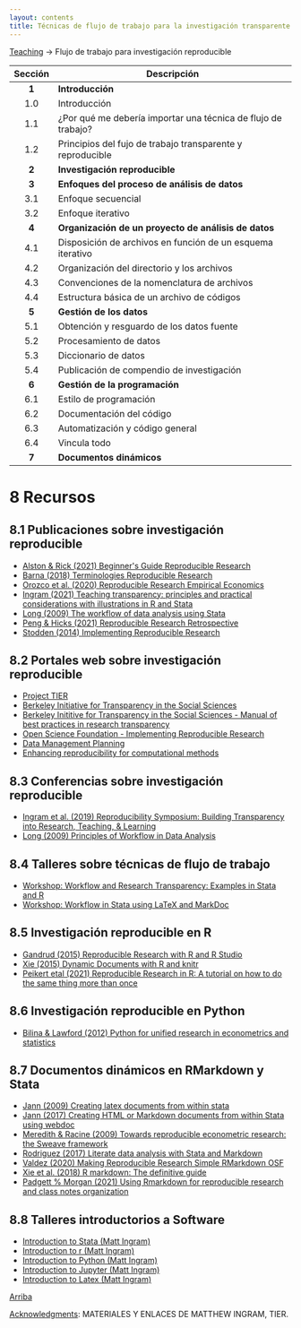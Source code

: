 ```yaml
---
layout: contents
title: Técnicas de flujo de trabajo para la investigación transparente y reproducible
---
```


<a name="Contenido"></a>

[Teaching](../../teaching) &rarr; Flujo de trabajo para investigación reproducible

| Sección       | Descripción  |
|:-------------:|--------------|
| **1**         | **Introducción** &nbsp;&nbsp; <a href="https://crenteriam.github.io/workshops/flujo-de-trabajo/introduccion/" style="color:black;"><i class="fa fa-folder-open" style="font-size:1em"></i></a> |
| 1.0       | Introducción  |
| 1.1       | ¿Por qué me debería importar una técnica de flujo de trabajo? |
| 1.2       | Principios del fujo de trabajo transparente y reproducible |
| **2**         | **Investigación reproducible** &nbsp;&nbsp; <a href="https://crenteriam.github.io/workshops/flujo-de-trabajo/investigacion-reproducible/" style="color:black;"><i class="fa fa-folder-open" style="font-size:1em"></i></a> |
| **3**         | **Enfoques del proceso de análisis de datos** &nbsp;&nbsp; <a href="https://crenteriam.github.io/workshops/flujo-de-trabajo/enfoques-analisisdedatos/" style="color:black;"><i class="fa fa-folder-open" style="font-size:1em"></i></a> |
| 3.1       | Enfoque secuencial |
| 3.2       | Enfoque iterativo |
| **4**         | **Organización de un proyecto de análisis de datos** &nbsp;&nbsp; <a href="https://crenteriam.github.io/workshops/flujo-de-trabajo/organizacion-proyectodeanalisis/" style="color:black;"><i class="fa fa-folder-open" style="font-size:1em"></i></a> |
| 4.1       | Disposición de archivos en función de un esquema iterativo |
| 4.2       | Organización del directorio y los archivos |
| 4.3       | Convenciones de la nomenclatura de archivos |
| 4.4       | Estructura básica de un archivo de códigos |
| **5**         | **Gestión de los datos** &nbsp;&nbsp; <a href="https://crenteriam.github.io/workshops/flujo-de-trabajo/gestion-datos/" style="color:black;"><i class="fa fa-folder-open" style="font-size:1em"></i></a> |
| 5.1       | Obtención y resguardo de los datos fuente |
| 5.2       | Procesamiento de datos |
| 5.3       | Diccionario de datos |
| 5.4       | Publicación de compendio de investigación |
| **6**         | **Gestión de la programación** &nbsp;&nbsp; <a href="https://crenteriam.github.io/workshops/flujo-de-trabajo/gestion-programacion/" style="color:black;"><i class="fa fa-folder-open" style="font-size:1em"></i></a> |
| 6.1       | Estilo de programación |
| 6.2       | Documentación del código |
| 6.3       | Automatización y código general |
| 6.4       | Vincula todo |
| **7**         | **Documentos dinámicos** &nbsp;&nbsp; <a href="https://crenteriam.github.io/training/dynamic-documents/dynamicdocs-stata/" style="color:black;"><i class="fa fa-folder-open" style="font-size:1em"></i></a> |

# 8 Recursos

## 8.1 Publicaciones sobre investigación reproducible

- [Alston & Rick (2021) Beginner's Guide Reproducible Research](https://doi.org/10.1002/bes2.1801)
- [Barna (2018) Terminologies Reproducible Research](https://arxiv.org/pdf/1802.03311.pdf)
- [Orozco et al. (2020) Reproducible Research Empirical Economics](https://doi.org/10.1111/joes.12389)
- [Ingram (2021) Teaching transparency: principles and practical considerations with illustrations in R and Stata](https://www.elgaronline.com/view/edcoll/9781839101205/9781839101205.00017.xml)
- [Long (2009) The workflow of data analysis using Stata](https://www.stata.com/bookstore/workflow-data-analysis-stata/)
- [Peng & Hicks (2021) Reproducible Research Retrospective](https://doi.org/10.1146/annurev-publhealth-012420-105110)
- [Stodden (2014) Implementing Reproducible Research](https://www.perlego.com/book/1573051/implementing-reproducible-research-pdf?utm_source=google&utm_medium=cpc&gclid=CjwKCAjw49qKBhAoEiwAHQVTo5GadG2Bt4rAYFycknvJ4VZ2xM-dNpaTBtOmysn7T7lvk4O5-wAcJBoCCoUQAvD_BwE)

## 8.2 Portales web sobre investigación reproducible

- [Project TIER](https://www.projecttier.org/)
- [Berkeley Initiative for Transparency in the Social Sciences](https://www.bitss.org/)
- [Berkeley Inititive for Transparency in the Social Sciences - Manual of best practices in research transparency](https://github.com/garretchristensen/BestPracticesManual)
- [Open Science Foundation - Implementing Reproducible Research](https://osf.io/s9tya/)
- [Data Management Planning](https://guides.nyu.edu/data_management/)
- [Enhancing reproducibility for computational methods](http://science.sciencemag.org/content/354/6317/1240)

## 8.3 Conferencias sobre investigación reproducible

- [Ingram et al. (2019) Reproducibility Symposium: Building Transparency into Research, Teaching, & Learning](https://youtu.be/oVitDKKCLZ8)
- [Long (2009) Principles of Workflow in Data Analysis](https://media.dlib.indiana.edu/media_objects/6h440x04w)

## 8.4 Talleres sobre técnicas de flujo de trabajo

- [Workshop: Workflow and Research Transparency: Examples in Stata and R](http://mattingram.net/teaching/workshops/workflowRstata/)
- [Workshop: Workflow in Stata using LaTeX and MarkDoc](http://mattingram.net/teaching/workshops/workflowstata/)

## 8.5 Investigación reproducible en R

- [Gandrud (2015) Reproducible Research with R and R Studio](https://radhakrishna.typepad.com/reproducible-research-with-r-and-rstudio---second-edition.pdf)
- [Xie (2015) Dynamic Documents with R and knitr](https://www.latexstudio.net/wp-content/uploads/2014/03/DDR-Yihui-Xie-Chap1-3.pdf)
- [Peikert etal (2021) Reproducible Research in R: A tutorial on how to do the same thing more than once](https://psyarxiv.com/fwxs4/)

## 8.6 Investigación reproducible en Python
- [Bilina & Lawford (2012) Python for unified research in econometrics and statistics](https://doi.org/10.1080/07474938.2011.553573)

## 8.7 Documentos dinámicos en RMarkdown y Stata

- [Jann (2009) Creating latex documents from within stata](https://boris.unibe.ch/69481/1/texdoctalk.pdf)
- [Jann (2017) Creating HTML or Markdown documents from within Stata using webdoc](https://journals.sagepub.com/doi/abs/10.1177/1536867x1701700102)
- [Meredith & Racine (2009) Towards reproducible econometric research: the Sweave framework](https://doi.org/10.1002/jae.1030)
- [Rodriguez (2017) Literate data analysis with Stata and Markdown](https://doi.org/10.1177%2F1536867X1701700304)
- [Valdez (2020) Making Reproducible Research Simple RMarkdown OSF](https://link.springer.com/chapter/10.1007/978-3-030-49570-1_3)
- [Xie et al. (2018) R markdown: The definitive guide](https://bookdown.org/yihui/rmarkdown/rmarkdown.pdf)
- [Padgett % Morgan (2021) Using Rmarkdown for reproducible research and class notes organization](https://youtu.be/GOcVwsfbipQ)

## 8.8 Talleres introductorios a Software

- [Introduction to Stata (Matt Ingram)](http://mattingram.net/teaching/workshops/introstata/)
- [Introduction to r (Matt Ingram)](http://mattingram.net/teaching/workshops/introR/)
- [Introduction to Python (Matt Ingram)](http://mattingram.net/teaching/workshops/introPython/)
- [Introduction to Jupyter (Matt Ingram)](http://mattingram.net/teaching/workshops/introjupyter/)
- [Introduction to Latex (Matt Ingram)](http://mattingram.net/teaching/workshops/introlatex/)



[Arriba](#Contenido)


<u>Acknowledgments</u>: MATERIALES Y ENLACES DE MATTHEW INGRAM, TIER.
